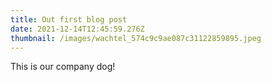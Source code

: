 ```yaml
---
title: Out first blog post
date: 2021-12-14T12:45:59.276Z
thumbnail: /images/wachtel_574c9c9ae087c31122859895.jpeg
---
```

This is our company dog!